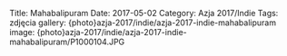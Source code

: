 Title: Mahabalipuram
Date: 2017-05-02
Category: Azja 2017/Indie
Tags: zdjęcia
gallery: {photo}azja-2017/indie/azja-2017-indie-mahabalipuram
image: {photo}azja-2017/indie/azja-2017-indie-mahabalipuram/P1000104.JPG
